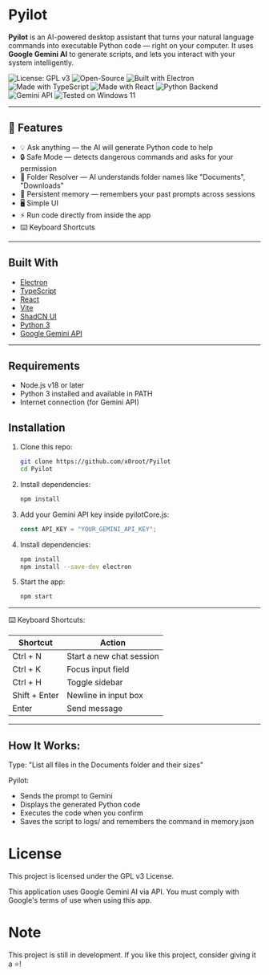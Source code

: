# Pyilot

**Pyilot** is an AI-powered desktop assistant that turns your natural language commands into executable Python code — right on your computer. It uses **Google Gemini AI** to generate scripts, and lets you interact with your system intelligently.

![License: GPL v3](https://img.shields.io/badge/License-GPLv3-blue.svg)
![Open-Source](https://img.shields.io/badge/Open-source-green.svg)
![Built with Electron](https://img.shields.io/badge/Built%20with-Electron-2b2e3a.svg?logo=electron)
![Made with TypeScript](https://img.shields.io/badge/Made%20with-TypeScript-3178c6.svg?logo=typescript)
![Made with React](https://img.shields.io/badge/Frontend-React-61dafb.svg?logo=react)
![Python Backend](https://img.shields.io/badge/Backend-Python-3776ab.svg?logo=python)
![Gemini API](https://img.shields.io/badge/AI-Gemini%20API-blueviolet.svg?logo=google)
![Tested on Windows 11](https://img.shields.io/badge/Tested%20on-Windows%2011-blue?logo=windows)



---

## 🚀 Features

- 💡 Ask anything — the AI will generate Python code to help
- 🔒 Safe Mode — detects dangerous commands and asks for your permission
- 📂 Folder Resolver — AI understands folder names like "Documents", "Downloads"
- 🧠 Persistent memory — remembers your past prompts across sessions
- 🖥️ Simple UI
- ⚡ Run code directly from inside the app
- ⌨️ Keyboard Shortcuts

---

## Built With

- [Electron](https://www.electronjs.org/) 
- [TypeScript](https://www.typescriptlang.org/)
- [React](https://react.dev/)
- [Vite](https://vitejs.dev/)
- [ShadCN UI](https://ui.shadcn.dev/)
- [Python 3](https://www.python.org/) 
- [Google Gemini API](https://aistudio.google.com/) 


---
## Requirements
- Node.js v18 or later
- Python 3 installed and available in PATH
- Internet connection (for Gemini API)

## Installation

1. Clone this repo:
   ```bash
   git clone https://github.com/x0root/Pyilot
   cd Pyilot
2. Install dependencies:
   ```bash
   npm install
   ```
3. Add your Gemini API key inside pyilotCore.js:
   ```Typescript
   const API_KEY = "YOUR_GEMINI_API_KEY";
    ```
4. Install dependencies:
   ```bash
   npm install
   npm install --save-dev electron
   ```
5. Start the app:
   ```bash
   npm start
   ```
---
⌨️ Keyboard Shortcuts:

| Shortcut     | Action                    |
|--------------|---------------------------|
| Ctrl + N     | Start a new chat session  |
| Ctrl + K     | Focus input field         |
| Ctrl + H     | Toggle sidebar            |
| Shift + Enter| Newline in input box      |
| Enter        | Send message              |

---

How It Works:
---

Type:
"List all files in the Documents folder and their sizes"



Pyilot:
- Sends the prompt to Gemini
- Displays the generated Python code
- Executes the code when you confirm
- Saves the script to logs/ and remembers the command in memory.json

# License
This project is licensed under the GPL v3 License.

This application uses Google Gemini AI via API. You must comply with Google's terms of use when using this app.

# Note
This project is still in development.
If you like this project, consider giving it a ⭐!
